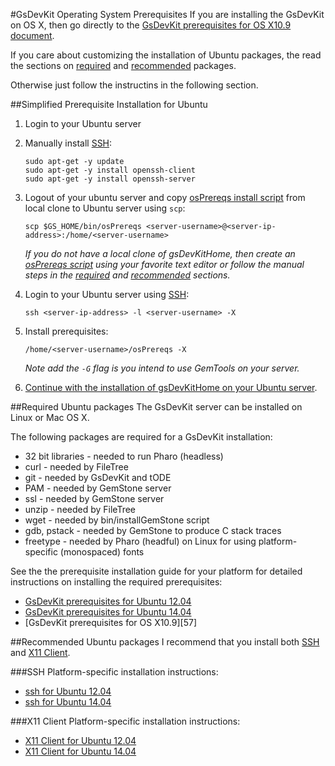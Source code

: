 #GsDevKit Operating System Prerequisites
If you are installing the GsDevKit on OS X, then go directly to the [GsDevKit prerequisites for OS X10.9 document][3].

If you care about customizing the installation of Ubuntu packages, the read the sections on [required](#required-ubuntu-packages) and [recommended](#recommended-ubuntu-packages) packages.

Otherwise just follow the instructins in the following section.

##Simplified Prerequisite Installation for Ubuntu

1. Login to your Ubuntu server
2. Manually install [SSH](#ssh):

   ```
   sudo apt-get -y update
   sudo apt-get -y install openssh-client
   sudo apt-get -y install openssh-server
   ```

3. Logout of your ubuntu server and copy [osPrereqs install script][2] from local clone to Ubuntu server using `scp`:

   ```
   scp $GS_HOME/bin/osPrereqs <server-username>@<server-ip-address>:/home/<server-username>
   ```

   *If you do not have a local clone of gsDevKitHome, then create an [osPrereqs script][2] using your favorite text editor or follow the manual steps in the [required](#required-ubuntu-packages) and [recommended](#recommended-ubuntu-packages) sections.*

4. Login to your Ubuntu server using [SSH](#ssh):

   ```
   ssh <server-ip-address> -l <server-username> -X
   ```

5. Install prerequisites:

   ```
   /home/<server-username>/osPrereqs -X
   ```

   *Note add the `-G` flag is you intend to use GemTools on your server.*

6. [Continue with the installation of gsDevKitHome on your Ubuntu server][1].

##Required Ubuntu packages
The GsDevKit server can be installed on Linux or Mac OS X.

The following packages are required for a GsDevKit installation:
- 32 bit libraries - needed to run Pharo (headless)
- curl             - needed by FileTree
- git              - needed by GsDevKit and tODE
- PAM              - needed by GemStone server
- ssl              - needed by GemStone server
- unzip            - needed by FileTree
- wget             - needed by bin/installGemStone script
- gdb, pstack      - needed by GemStone to produce C stack traces
- freetype         - needed by Pharo (headful) on Linux for using platform-specific (monospaced) fonts

See the the prerequisite installation guide for your platform for detailed instructions on installing the required prerequisites:
- [GsDevKit prerequisites for Ubuntu 12.04][55]
- [GsDevKit prerequisites for Ubuntu 14.04][56]
- [GsDevKit prerequisites for OS X10.9][57]

##Recommended Ubuntu packages
I recommend that you install both [SSH](#ssh) and [X11 Client](#x11-client).

###SSH
Platform-specific installation instructions:

- [ssh for Ubuntu 12.04][65]
- [ssh for Ubuntu 14.04][66]

###X11 Client
Platform-specific installation instructions:

- [X11 Client for Ubuntu 12.04][75]
- [X11 Client for Ubuntu 14.04][76]

[1]: ../../README.md#clone-gsdevkithome
[2]: ../../bin/osPrereqs
[3]: OSX10.9.md#gsdevkit-prerequisites-for-os-x109

[16]: ../x11ForwardingForRemoteDisplays.md#x11-forwarding-for-remote-servers
[17]: ../portForwardingForRemoteLogins.md#using-port-forwarding-for-remote-gemstone-servers

[55]: ubuntu12.04.md
[56]: ubuntu14.04.md

[65]: ubuntu12.04.md#install-ssh-optional
[66]: ubuntu14.04.md#install-ssh-optional

[75]: ubuntu12.04.md#install-x11-client-optional
[76]: ubuntu14.04.md#install-x11-client-optional
